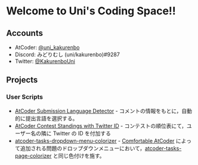 # Welcome to Uni's Coding Space!!

## Accounts
- AtCoder: [@uni_kakurenbo](https://atcoder.jp/users/uni_kakurenbo)
- Discord: みどりむし (uni/kakurenbo)#9287
- Twitter: [@KakurenboUni](https://twitter.com/KakurenboUni)

## Projects
### User Scripts
- [AtCoder Submission Language Detector](https://greasyfork.org/ja/scripts/448492-atcoder-submission-language-detector) - コメントの情報をもとに，自動的に提出言語を選択する。
- [AtCoder Contest Standings with Twitter ID](https://greasyfork.org/ja/scripts/446375-atcoder-contest-standings-with-twitter-id) - コンテストの順位表にて，ユーザー名の隣に Twitter の ID を付加する
- [atcoder-tasks-dropdown-menu-colorizer](https://greasyfork.org/ja/scripts/444170-atcoder-tasks-dropdown-menu-colorizer) - [Comfortable AtCoder](https://chrome.google.com/webstore/detail/comfortable-atcoder/ipmmkccdccnephfilbjdnmnfcbopbpaj) によって追加される問題のドロップダウンメニューにおいて，[atcoder-tasks-page-colorizer](https://greasyfork.org/ja/scripts/380404-atcoder-tasks-page-colorizer) と同じ色付けを施す。
